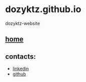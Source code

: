 # dozyktz.github.io
dozyktz-website
## [home](https://dozyktz.github.io/)
## contacts:
* [linkedin](https://www.linkedin.com/in/gromadskiye/)
* [github](https://github.com/dozyktz/)
